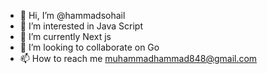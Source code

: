 - 👋 Hi, I’m @hammadsohail
- 👀 I’m interested in Java Script
- 🌱 I’m currently Next js
- 💞️ I’m looking to collaborate on Go
- 📫 How to reach me muhammadhammad848@gmail.com

<!---
hammadsohail/hammadsohail is a ✨ special ✨ repository because its `README.md` (this file) appears on your GitHub profile.
You can click the Preview link to take a look at your changes.
--->
